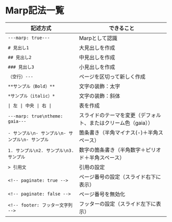 # Marp記法一覧

| 記述方式                                         | できること                                                     |
| ------------------------------------------------ | -------------------------------------------------------------- |
| `---marp: true---`                               | Marpとして認識                                                 |
| `# 見出し1`                                      | 大見出しを作成                                                 |
| `## 見出し2`                                     | 中見出しを作成                                                 |
| `### 見出し3`                                    | 小見出しを作成                                                 |
| `（空行）---`                                    | ページを区切って新しく作成                                     |
| `**サンプル（Bold）**`                           | 文字の装飾：太字                                               |
| `*サンプル（italic）*`                           | 文字の装飾：斜体                                               |
| `\| 左 \| 中央 \| 右 \|`                         | 表を作成                                                       |
| `---marp: true\ntheme: gaia---`                  | スライドのテーマを変更（デフォルト、またはクリーム色（gaia）） |
| `- サンプル\n- サンプル\n- サンプル\n- サンプル` | 箇条書き（半角マイナス(-)＋半角スペース）                      |
| `1. サンプル\n2. サンプル\n3. サンプル`          | 数字の箇条書き（半角数字＋ピリオド＋半角スペース）             |
| `> 引用文`                                       | 引用の設定                                                     |
| `<!-- paginate: true -->`                        | ページ番号の設定（スライド右下に表示）                         |
| `<!-- paginate: false -->`                       | ページ番号を無効化                                             |
| `<!-- footer: フッター文字列 -->`                | フッターの設定（スライド左下に表示）                           |
